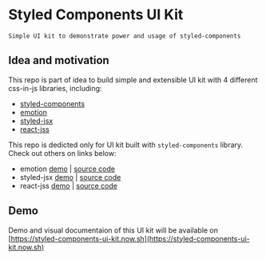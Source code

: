 # Styled Components UI Kit
```
Simple UI kit to demonstrate power and usage of styled-components
```

## Idea and motivation
This repo is part of idea to build simple and extensible UI kit with 4 different css-in-js libraries, including:
- [styled-components](https://www.styled-components.com/)
- [emotion](https://github.com/emotion-js/emotion)
- [styled-jsx](https://github.com/zeit/styled-jsx)
- [react-jss](https://cssinjs.org/react-jss/?v=v10.0.0-alpha.16)

This repo is dedicted only for UI kit built with `styled-components` library. Check out others on links below:

- emotion [demo](#) | [source code](#)
- styled-jsx [demo](#) | [source code](#)
- react-jss [demo](#) | [source code](#)

## Demo
Demo and visual documentaion of this UI kit will be available on [https://styled-components-ui-kit.now.sh](https://styled-components-ui-kit.now.sh)